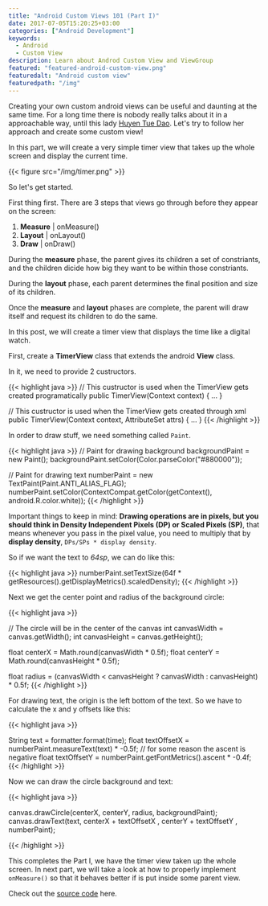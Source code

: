 ```yaml
---
title: "Android Custom Views 101 (Part I)"
date: 2017-07-05T15:20:25+03:00
categories: ["Android Development"]
keywords:
  - Android
  - Custom View
description: Learn about Androd Custom View and ViewGroup
featured: "featured-android-custom-view.png"
featuredalt: "Android custom view"
featuredpath: "/img"
---
```


Creating your own custom android views can be useful and daunting at the same time. For a long time there is nobody really talks about it in a approachable way, until this lady [Huyen Tue Dao](https://www.youtube.com/watch?v=dLl0ovmta6A). Let's try to follow her approach and create some custom view!

In this part, we will create a very simple timer view that takes up the whole screen and display the current time.

{{< figure src="/img/timer.png" >}}


So let's get started.

First thing first. There are 3 steps that views go through before they appear on the screen:

1. **Measure** | onMeasure()
2. **Layout**  | onLayout()
3. **Draw**    | onDraw()

During the **measure** phase, the parent gives its children a set of constriants, and the children dicide how big they want to be within those constriants.

During the **layout** phase, each parent determines the final position and size of its children.

Once the **measure** and **layout** phases are complete, the parent will draw itself and request its children to do the same.

In this post, we will create a timer view that displays the time like a digital watch.

First, create a **TimerView** class that extends the android **View** class.

In it, we need to provide 2 custructors.

{{< highlight java >}}
// This custructor is used when the TimerView gets created programatically
public TimerView(Context context) { ... }

// This custructor is used when the TimerView gets created through xml
public TimerView(Context context, AttributeSet attrs) { ... }
{{< /highlight >}}


In order to draw stuff, we need something called `Paint`.

{{< highlight java >}}
// Paint for drawing background
backgroundPaint = new Paint();
backgroundPaint.setColor(Color.parseColor("#880000"));

// Paint for drawing text
numberPaint = new TextPaint(Paint.ANTI_ALIAS_FLAG);
numberPaint.setColor(ContextCompat.getColor(getContext(), android.R.color.white));
{{< /highlight >}}

Important things to keep in mind: **Drawing operations are in pixels, but you should think in Density Independent Pixels (DP) or Scaled Pixels (SP)**, that means whenever you pass in the pixel value, you need to multiply that by **display density**, `DPs/SPs * display density`.

So if we want the text to *64sp*, we can do like this:

{{< highlight java >}}
numberPaint.setTextSize(64f * getResources().getDisplayMetrics().scaledDensity);
{{< /highlight >}}

Next we get the center point and radius of the background circle:

{{< highlight java >}}

// The circle will be in the center of the canvas
int canvasWidth = canvas.getWidth();
int canvasHeight = canvas.getHeight();

float centerX = Math.round(canvasWidth * 0.5f);
float centerY = Math.round(canvasHeight * 0.5f);

float radius = (canvasWidth < canvasHeight ? canvasWidth : canvasHeight) * 0.5f;
{{< /highlight >}}

For drawing text, the origin is the left bottom of the text. So we have to calculate the x and y offsets like this:

{{< highlight java >}}

String text = formatter.format(time);
float textOffsetX = numberPaint.measureText(text) * -0.5f;
// for some reason the ascent is negative
float textOffsetY = numberPaint.getFontMetrics().ascent * -0.4f;
{{< /highlight >}}

Now we can draw the circle background and text:

{{< highlight java >}}

canvas.drawCircle(centerX, centerY, radius, backgroundPaint);
canvas.drawText(text, centerX + textOffsetX , centerY + textOffsetY , numberPaint);

{{< /highlight >}}

This completes the Part I, we have the timer view taken up the whole screen. In next part, we will take a look at how to properly implement `onMeasure()` so that it behaves better if is put inside some parent view.

Check out the [source code](https://github.com/lvguowei/TimerView) here.
